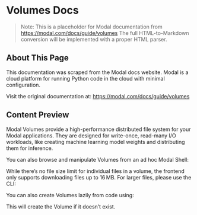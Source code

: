 # Volumes Docs

> Note: This is a placeholder for Modal documentation from https://modal.com/docs/guide/volumes
> The full HTML-to-Markdown conversion will be implemented with a proper HTML parser.

## About This Page

This documentation was scraped from the Modal docs website. Modal is a cloud platform for running Python code in the cloud with minimal configuration.

Visit the original documentation at: https://modal.com/docs/guide/volumes

## Content Preview

Modal Volumes provide a high-performance distributed file system for your Modal applications.
They are designed for write-once, read-many I/O workloads, like creating machine learning model
weights and distributing them for inference.

You can also browse and manipulate Volumes from an ad hoc Modal Shell:

While there’s no file size limit for individual files in a volume, the frontend only supports downloading files up to 16 MB. For larger files, please use the CLI:

You can also create Volumes lazily from code using:

This will create the Volume if it doesn’t exist.

